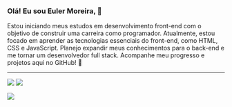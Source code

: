 ### Olá! Eu sou Euler Moreira, 👋

<p> Estou iniciando meus estudos em desenvolvimento front-end com o objetivo de construir uma carreira como programador. Atualmente, estou focado em aprender as tecnologias essenciais do front-end, como HTML, CSS e JavaScript. Planejo expandir meus conhecimentos para o back-end e me tornar um desenvolvedor full stack. Acompanhe meu progresso e projetos aqui no GitHub! 🚀 <p>
<hr>
  
<div> 
  
  <a href = "mailto:eulerribeiro78@gmail.com"><img src="https://img.shields.io/badge/-Gmail-%23333?style=for-the-badge&logo=gmail&logoColor=white" target="_blank"></a>
  <a href="https://www.linkedin.com/in/euler-moreira" target="_blank"><img src="https://img.shields.io/badge/-LinkedIn-%230077B5?style=for-the-badge&logo=linkedin&logoColor=white" target="_blank"></a> 

  <img src="https://github-readme-stats.vercel.app/api?username=Eulermoreira&show_icons=true&theme=dark">
  
</div>
